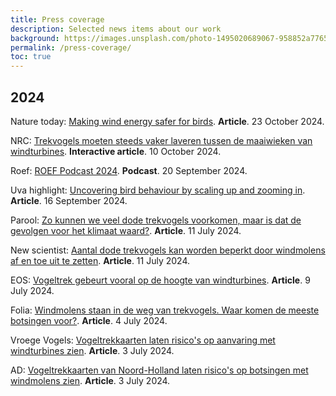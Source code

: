 ```yaml
---
title: Press coverage
description: Selected news items about our work
background: https://images.unsplash.com/photo-1495020689067-958852a7765e?ixid=MXwxMjA3fDB8MHxwaG90by1wYWdlfHx8fGVufDB8fHw%3D&ixlib=rb-1.2.1&auto=format&fit=crop&w=1000
permalink: /press-coverage/
toc: true
---
```


## 2024

Nature today: [Making wind energy safer for birds](https://www.naturetoday.com/nl/en/nature-reports/message/?msg=32982). **Article**. 23 October 2024.

NRC: [Trekvogels moeten steeds vaker laveren tussen de maaiwieken van windturbines](https://www.nrc.nl/nieuws/2024/10/10/trekvogels-moeten-steeds-vaker-laveren-tussen-de-maaiwieken-van-windturbines-a4864356). **Interactive article**. 10 October 2024.

Roef: [ROEF Podcast 2024](https://roefamsterdam.nl/podcast-roef-2024/). **Podcast**. 20 September 2024.

Uva highlight: [Uncovering bird behaviour by scaling up and zooming in](https://www.uva.nl/en/shared-content/faculteiten/en/faculteit-der-natuurwetenschappen-wiskunde-en-informatica/news/2024/09/uncovering-bird-behaviour-by-scaling-up-and-zooming-in.html). **Article**. 16 September 2024.

Parool: [Zo kunnen we veel dode trekvogels voorkomen, maar is dat de gevolgen voor het klimaat waard?](https://www.parool.nl/nederland/zo-kunnen-we-veel-dode-trekvogels-voorkomen-maar-is-dat-de-gevolgen-voor-het-klimaat-waard~b3f8870a/). **Article**. 11 July 2024.

New scientist: [Aantal dode trekvogels kan worden beperkt door windmolens af en toe uit te zetten](https://www.newscientist.nl/premium/aantal-dode-trekvogels-kan-worden-beperkt-door-windmolens-af-en-toe-uit-te-zetten/). **Article**. 11 July 2024.

EOS: [Vogeltrek gebeurt vooral op de hoogte van windturbines](https://www.eoswetenschap.eu/natuur-milieu/vogeltrek-gebeurt-vooral-op-de-hoogte-van-windturbines). **Article**. 9 July 2024.

Folia: [Windmolens staan in de weg van trekvogels. Waar komen de meeste botsingen voor?](https://www.folia.nl/nl/wetenschap/162632/windmolens-staan-in-de-weg-van-trekvogels-waar-komen-de-meeste-botsingen-voor). **Article**. 4 July 2024.

Vroege Vogels: [Vogeltrekkaarten laten risico's op aanvaring met windturbines zien](https://www.bnnvara.nl/vroegevogels/artikelen/vogeltrekkaarten-laten-risicos-op-aanvaring-met-windturbines-zien). **Article**. 3 July 2024.

AD: [Vogeltrekkaarten van Noord-Holland laten risico's op botsingen met windmolens zien](https://www.ad.nl/haarlem/vogeltrekkaarten-van-noord-holland-laten-risico-s-op-botsingen-met-windmolens-zien~afb48b07/). **Article**. 3 July 2024.
